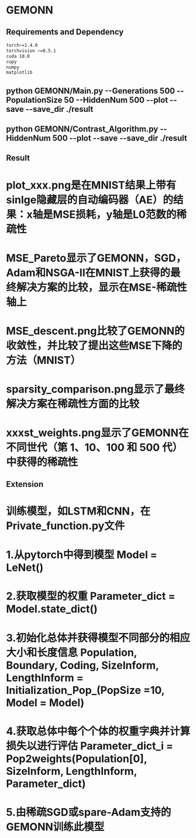 # GEMONN

## Requirements and Dependency
```bash
torch>=1.4.0
torchvision >=0.5.1
cuda 10.0
cupy
numpy
matplotlib
```

## python GEMONN/Main.py --Generations 500 --PopulationSize 50 --HiddenNum 500 --plot --save --save_dir ./result
## python GEMONN/Contrast_Algorithm.py --HiddenNum 500 --plot --save --save_dir ./result

## Result 
# plot_xxx.png是在MNIST结果上带有sinlge隐藏层的自动编码器（AE）的结果：x轴是MSE损耗，y轴是L0范数的稀疏性
# MSE_Pareto显示了GEMONN，SGD，Adam和NSGA-II在MNIST上获得的最终解决方案的比较，显示在MSE-稀疏性轴上
# MSE_descent.png比较了GEMONN的收敛性，并比较了提出这些MSE下降的方法（MNIST）
# sparsity_comparison.png显示了最终解决方案在稀疏性方面的比较
# xxxst_weights.png显示了GEMONN在不同世代（第 1、10、100 和 500 代）中获得的稀疏性

## Extension
# 训练模型，如LSTM和CNN，在Private_function.py文件
# 1.从pytorch中得到模型 Model = LeNet()
# 2.获取模型的权重 Parameter_dict = Model.state_dict()
# 3.初始化总体并获得模型不同部分的相应大小和长度信息 Population, Boundary, Coding, SizeInform, LengthInform = Initialization_Pop_(PopSize =10, Model = Model)
# 4.获取总体中每个个体的权重字典并计算损失以进行评估 Parameter_dict_i = Pop2weights(Population[0], SizeInform, LengthInform, Parameter_dict)
# 5.由稀疏SGD或spare-Adam支持的GEMONN训练此模型
